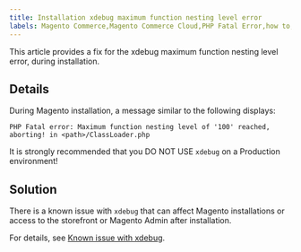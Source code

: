 ```yaml
---
title: Installation xdebug maximum function nesting level error
labels: Magento Commerce,Magento Commerce Cloud,PHP Fatal Error,how to,level,nesting,xdebug
---
```


This article provides a fix for the xdebug maximum function nesting level error, during installation.

## Details

During Magento installation, a message similar to the following displays:

<pre><code class="language-text">PHP Fatal error: Maximum function nesting level of '100' reached, aborting! in &lt;path>/ClassLoader.php</code></pre>



<p class="warning">It is strongly recommended that you DO NOT USE <code>xdebug</code> on a Production environment!</p>

## Solution

There is a known issue with `` xdebug `` that can affect Magento installations or access to the storefront or Magento Admin after installation.

For details, see [Known issue with xdebug](https://support.magento.com/hc/en-us/articles/360034242212).
